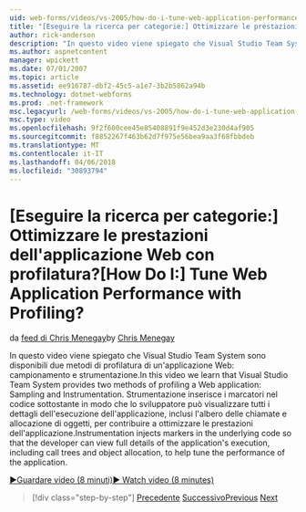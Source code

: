 ```yaml
---
uid: web-forms/videos/vs-2005/how-do-i-tune-web-application-performance-with-profiling
title: "[Eseguire la ricerca per categorie:] Ottimizzare le prestazioni dell'applicazione Web con profilatura? | Microsoft Docs"
author: rick-anderson
description: "In questo video viene spiegato che Visual Studio Team System sono disponibili due metodi di profilatura di un'applicazione Web: campionamento e strumentazione. Strumentazione inje..."
ms.author: aspnetcontent
manager: wpickett
ms.date: 07/01/2007
ms.topic: article
ms.assetid: ee916787-dbf2-45c5-a1e7-3b2b5862a94b
ms.technology: dotnet-webforms
ms.prod: .net-framework
msc.legacyurl: /web-forms/videos/vs-2005/how-do-i-tune-web-application-performance-with-profiling
msc.type: video
ms.openlocfilehash: 9f2f600cee45e85408891f9e452d3e230d4af905
ms.sourcegitcommit: f8852267f463b62d7f975e56bea9aa3f68fbbdeb
ms.translationtype: MT
ms.contentlocale: it-IT
ms.lasthandoff: 04/06/2018
ms.locfileid: "30893794"
---
```

<a name="how-do-i-tune-web-application-performance-with-profiling"></a><span data-ttu-id="e4563-105">[Eseguire la ricerca per categorie:] Ottimizzare le prestazioni dell'applicazione Web con profilatura?</span><span class="sxs-lookup"><span data-stu-id="e4563-105">[How Do I:] Tune Web Application Performance with Profiling?</span></span>
====================
<span data-ttu-id="e4563-106">da [feed di Chris Menegay](https://twitter.com/CMenegay)</span><span class="sxs-lookup"><span data-stu-id="e4563-106">by [Chris Menegay](https://twitter.com/CMenegay)</span></span>

<span data-ttu-id="e4563-107">In questo video viene spiegato che Visual Studio Team System sono disponibili due metodi di profilatura di un'applicazione Web: campionamento e strumentazione.</span><span class="sxs-lookup"><span data-stu-id="e4563-107">In this video we learn that Visual Studio Team System provides two methods of profiling a Web application: Sampling and Instrumentation.</span></span> <span data-ttu-id="e4563-108">Strumentazione inserisce i marcatori nel codice sottostante in modo che lo sviluppatore può visualizzare tutti i dettagli dell'esecuzione dell'applicazione, inclusi l'albero delle chiamate e allocazione di oggetti, per contribuire a ottimizzare le prestazioni dell'applicazione.</span><span class="sxs-lookup"><span data-stu-id="e4563-108">Instrumentation injects markers in the underlying code so that the developer can view full details of the application's execution, including call trees and object allocation, to help tune the performance of the application.</span></span>

[<span data-ttu-id="e4563-109">&#9654;Guardare video (8 minuti)</span><span class="sxs-lookup"><span data-stu-id="e4563-109">&#9654; Watch video (8 minutes)</span></span>](https://channel9.msdn.com/Blogs/ASP-NET-Site-Videos/how-do-i-tune-web-application-performance-with-profiling)

> [!div class="step-by-step"]
> <span data-ttu-id="e4563-110">[Precedente](how-do-i-load-test-a-web-application.md)
> [Successivo](how-do-i-set-up-distributed-load-testing-for-high-volume-tests.md)</span><span class="sxs-lookup"><span data-stu-id="e4563-110">[Previous](how-do-i-load-test-a-web-application.md)
[Next](how-do-i-set-up-distributed-load-testing-for-high-volume-tests.md)</span></span>
